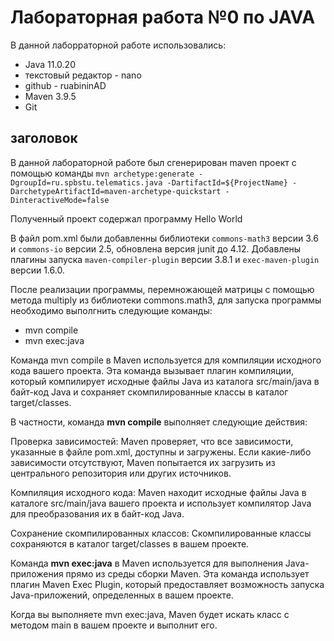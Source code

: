 # Лабораторная работа №0 по JAVA


В данной лаборраторной работе использовались:
- Java 11.0.20
- текстовый редактор - nano
- github - ruabininAD
- Maven 3.9.5
- Git

## заголовок 
В данной лабораторной работе был сгенерирован maven проект с помощью команды `mvn archetype:generate -DgroupId=ru.spbstu.telematics.java -DartifactId=${ProjectName} -DarchetypeArtifactId=maven-archetype-quickstart -DinteractiveMode=false`

Полученный проект содержал программу Hello World

В файл pom.xml были добавленны библиотеки `commons-math3` версии 3.6 и `commons-io` версии 2.5, обновлена версия junit до 4.12.
Добавлены  плагины запуска `maven-compiler-plugin` версии 3.8.1  и `exec-maven-plugin` версии 1.6.0.

После реализации программы, перемножающей матрицы с помощью метода multiply из библиотеки  commons.math3, для запуска программы необходимо выполгнить следующие команды: 
- mvn compile
- mvn exec:java

Команда mvn compile в Maven используется для компиляции исходного кода вашего проекта. Эта команда вызывает плагин компиляции, который компилирует исходные файлы Java из каталога src/main/java в байт-код Java и сохраняет скомпилированные классы в каталог target/classes.

В частности, команда **mvn compile** выполняет следующие действия:

Проверка зависимостей: Maven проверяет, что все зависимости, указанные в файле pom.xml, доступны и загружены. Если какие-либо зависимости отсутствуют, Maven попытается их загрузить из центрального репозитория или других источников.

Компиляция исходного кода: Maven находит исходные файлы Java в каталоге src/main/java вашего проекта и использует компилятор Java для преобразования их в байт-код Java.

Сохранение скомпилированных классов: Скомпилированные классы сохраняются в каталог target/classes в вашем проекте.

Команда **mvn exec:java** в Maven используется для выполнения Java-приложения прямо из среды сборки Maven. Эта команда использует плагин Maven Exec Plugin, который предоставляет возможность запуска Java-приложений, определенных в вашем проекте.

Когда вы выполняете mvn exec:java, Maven будет искать класс с методом main в вашем проекте и выполнит его.
